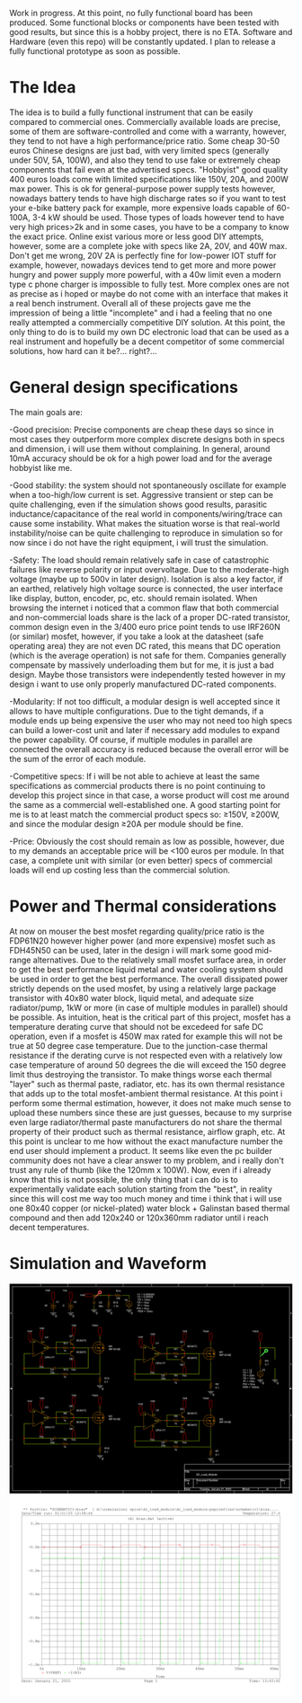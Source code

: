 Work in progress. At this point, no fully functional board has been produced. Some functional blocks or components have been tested with good results, but since this is a hobby project, there is no ETA. Software and Hardware (even this repo) will be constantly updated. I plan to release a fully functional prototype as soon as possible.

# The Idea
The idea is to build a fully functional instrument that can be easily compared to commercial ones. Commercially available loads are precise, some of them are software-controlled and come with a warranty, however, they tend to not have a high performance/price ratio. Some cheap 30-50 euros Chinese designs are just bad, with very limited specs (generally under 50V, 5A, 100W), and also they tend to use fake or extremely cheap components that fail even at the advertised specs. "Hobbyist" good quality  400 euros loads come with limited specifications like 150V, 20A, and 200W max power. This is ok for general-purpose power supply tests however, nowadays battery tends to have high discharge rates so if you want to test your e-bike battery pack for example, more expensive loads capable of 60-100A, 3-4 kW should be used. Those types of loads however tend to have very high prices>2k and in some cases, you have to be a company to know the exact price. Online exist various more or less good DIY attempts, however, some are a complete joke with specs like 2A, 20V, and 40W max. Don't get me wrong, 20V 2A is perfectly fine for low-power IOT stuff for example, however, nowadays devices tend to get more and more power hungry and power supply more powerful, with a 40w limit even a modern type c phone charger is impossible to fully test. More complex ones are not as precise as i hoped or maybe do not come with an interface that makes it a real bench instrument. Overall all of these projects gave me the impression of being a little "incomplete" and i had a feeling that no one really attempted a commercially competitive DIY solution. At this point, the only thing to do is to build my own DC electronic load that can be used as a real instrument and hopefully be a decent competitor of some commercial solutions, how hard can it be?... right?...

# General design specifications
The main goals are: 

-Good precision: Precise components are cheap these days so since in most cases they outperform more complex discrete designs both in specs and dimension, i will use them without complaining. In general, around 10mA accuracy should be ok for a high power load and for the average hobbyist like me. 

-Good stability: the system should not spontaneously oscillate for example when a too-high/low current is set. Aggressive transient or step can be quite challenging, even if the simulation shows good results, parasitic inductance/capacitance of the real world in components/wiring/trace can cause some instability. What makes the situation worse is that real-world instability/noise can be quite challenging to reproduce in simulation so for now since i do not have the right equipment, i will trust the simulation.

-Safety: The load should remain relatively safe in case of catastrophic failures like reverse polarity or input overvoltage. Due to the moderate-high voltage (maybe up to 500v in later design). Isolation is also a key factor, if an earthed, relatively high voltage source is connected, the user interface like display, button, encoder, pc, etc. should remain isolated. When browsing the internet i noticed that a common flaw that both commercial and non-commercial loads share is the lack of a proper DC-rated transistor, common design even in the 3/400 euro price point tends to use IRF260N (or similar) mosfet, however, if you take a look at the datasheet (safe operating area) they are not even DC rated, this means that DC operation (which is the average operation) is not safe for them. Companies generally compensate by massively underloading them but for me, it is just a bad design. Maybe those transistors were independently tested however in my design i want to use only properly manufactured DC-rated components.

-Modularity: If not too difficult, a modular design is well accepted since it allows to have multiple configurations. Due to the tight demands, if a module ends up being expensive the user who may not need too high specs can build a lower-cost unit and later if necessary add modules to expand the power capability. Of course, if multiple modules in parallel are connected the overall accuracy is reduced because the overall error will be the sum of the error of each module.

-Competitive specs: If i will be not able to achieve at least the same specifications as commercial products there is no point continuing to develop this project since in that case, a worse product will cost me around the same as a commercial well-established one. A good starting point for me is to at least match the commercial product specs so: ≥150V, ≥200W, and since the modular design ≥20A per module should be fine.

-Price: Obviously the cost should remain as low as possible, however, due to my demands an acceptable price will be <100 euros per module. In that case, a complete unit with similar (or even better) specs of commercial loads will end up costing less than the commercial solution.


# Power and Thermal considerations
At now on mouser the best mosfet regarding quality/price ratio is the FDP61N20 however higher power (and more expensive) mosfet such as FDH45N50 can be used, later in the design i will mark some good mid-range alternatives. Due to the relatively small mosfet surface area, in order to get the best performance liquid metal and water cooling system should be used in order to get the best performance. The overall dissipated power strictly depends on the used mosfet, by using a relatively large package transistor with 40x80 water block, liquid metal, and adequate size radiator/pump, 1kW or more (in case of multiple modules in parallel) should be possible. As intuition, heat is the critical part of this project, mosfet has a temperature derating curve that should not be excedeed for safe DC operation, even if a mosfet is 450W max rated for example this will not be true at 50 degree case temperature. Due to the junction-case thermal resistance if the derating curve is not respected even with a relatively low case temperature of around 50 degrees the die will exceed the 150 degree limit thus destroying the transistor. To make things worse each thermal "layer" such as thermal paste, radiator, etc. has its own thermal resistance that adds up to the total mosfet-ambient thermal resistance. At this point i perform some thermal estimation, however, it does not make much sense to upload these numbers since these are just guesses, because to my surprise even large radiator/thermal paste manufacturers do not share the thermal property of their product such as thermal resistance, airflow graph, etc. At this point is unclear to me how without the exact manufacture number the end user should implement a product. It seems like even the pc builder community does not have a clear answer to my problem, and i really don't trust any rule of thumb (like the 120mm x 100W). Now, even if i already know that this is not possible, the only thing that i can do is to experimentally validate each solution starting from the "best", in reality since this will cost me way too much money and time i think that i will use one 80x40 copper (or nickel-plated) water block + Galinstan based thermal compound and then add 120x240 or 120x360mm radiator until i reach decent temperatures.

# Simulation and Waveform

![alt text](https://github.com/gggioe/DC-Load/blob/main/Simulations/Pictures/DC_Load_Module.png)
![alt text](https://github.com/gggioe/DC-Load/blob/main/Simulations/Pictures/DC_Load_Module_wf.png)
